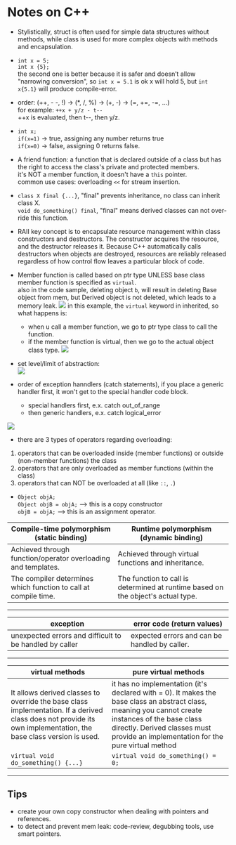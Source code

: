 # Notes on C++

- Stylistically, struct is often used for simple data structures without methods, while class is used for more complex objects with methods and encapsulation.

- `int x = 5;`\
`int x {5};`\
the second one is better because it is safer and doesn’t allow "narrowing conversion", so `int x = 5.1` is ok x will hold 5, but `int x{5.1}` will produce compile-error.

- order: (++, - -, !) -> (*, /, %) -> (+, -) -> (=, +=, -=, …)\
for example: `++x + y/z - t--` \
++x is evaluated, then t--, then y/z.

- `int x;`\
`if(x=1)` -> true, assigning any number returns true\
`if(x=0)` -> false, assigning 0 returns false.

- A friend function: a function that is declared outside of a class but has the right to access the class's private and protected members.\
it's NOT a member function, it doesn't have a `this` pointer.\
common use cases: overloading `<<` for stream insertion.

- `class X final {...}`,  "final" prevents inheritance, no class can inherit class X.\
`void do_something() final`, "final" means derived classes can not over-ride this function.

- RAII key concept is to encapsulate resource management within class constructors and destructors. The constructor acquires the resource, and the destructor releases it. Because C++ automatically calls destructors when objects are destroyed, resources are reliably released regardless of how control flow leaves a particular block of code.

- Member function is called based on ptr type UNLESS base class member function is specified as `virtual`.\
also in the code sample, deleting object `b`, will result in deleting Base object from mem, but Derived object is not deleted, which leads to a memory leak.
![](images/ptr_type.png)
in this example, the `virtual` keyword in inherited, so what happens is:
    - when u call a member function, we go to ptr type class to call the function.
    - if the member function is virtual, then we go to the actual object class type.
![](images/virtual.png)

- set level/limit of abstraction:\
![](images/access_modifiers_level.png)

- order of exception hanndlers (catch statements), if you place a generic handler first, it won't get to the special handler code block. 
    - special handlers first, e.x. catch out_of_range
    - then generic handlers, e.x. catch logical_error

![](images/std_exp_hir.png)

- there are 3 types of operators regarding overloading:
1. operators that can be overloaded inside (member functions) or outside (non-member functions) the class
2. operators that are only overloaded as member functions (within the class)
3. operators that can NOT be overloaded at all (like `::`, `.`)


- `Object objA;`\
`Object objB = objA;` --> this is a copy constructor \
`objB = objA;` --> this is an assignment operator.


| Compile-time polymorphism (static binding) | Runtime polymorphism (dynamic binding)| 
| --- | ---| 
Achieved through function/operator overloading and templates. | Achieved through virtual functions and inheritance. |
The compiler determines which function to call at compile time. | The function to call is determined at runtime based on the object's actual type.
---
| exception | error code (return values)|
| ---|---|
| unexpected errors and difficult to be handled by caller|expected errors and can be handled by caller.|
---
| virtual methods |pure virtual methods|
|---|---|
|It allows derived classes to override the base class implementation. If a derived class does not provide its own implementation, the base class version is used.| it has no implementation (it's declared with = 0). It makes the base class an abstract class, meaning you cannot create instances of the base class directly. Derived classes must provide an implementation for the pure virtual method|
|`virtual void do_something() {...}`|`virtual void do_something() = 0;`|
---
## Tips
- create your own copy constructor when dealing with pointers and references.
- to detect and prevent mem leak: code-review, degubbing tools, use smart pointers.
